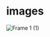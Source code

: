 # images


![Frame 1 (1)](https://user-images.githubusercontent.com/87023339/236615707-bedc45e0-2b51-4701-b4ed-c9995006bc6d.jpg)

